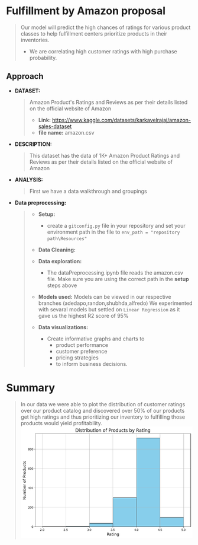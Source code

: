 # Fulfillment by Amazon proposal
>Our model will predict the high chances of ratings for various product classes to help fulfillment centers prioritize products in their inventories. 
>* We are correlating high customer ratings with high purchase probability.

## Approach 
* **DATASET:**
  > Amazon Product's Ratings and Reviews as per their details listed on the official website of Amazon 
  > * **Link:** https://www.kaggle.com/datasets/karkavelrajaj/amazon-sales-dataset 
  > * **file name:** amazon.csv 
  
* **DESCRIPTION:**
  >This dataset has the data of 1K+ Amazon Product Ratings and Reviews as per their details listed on the official website of Amazon

* **ANALYSIS:** 
  >First we have a data walkthrough and groupings
* **Data preprocessing:**
  >* **Setup:** 
  >   * create a `gitconfig.py` file in your repository and set your environment path in the file to `env_path = "repository path\Resources"`
  >* **Data Cleaning:** 
  >* **Data exploration:**
  >   * The dataPreprocessing.ipynb file reads the amazon.csv file. Make sure you are using the correct path in the **setup** steps above
  >  * **Models used:** Models can be viewed in our respective branches (adedapo,randon,shubhda,alfredo) We experimented with sevaral models but settled on `Linear Regression` as it gave us the highest R2 score of 95%
  >   
  >* **Data visualizations:**
  >   * Create informative graphs and charts to 
  >     * product performance
  >     * customer preference
  >     * pricing strategies
  >     * to inform business decisions.

# Summary
>In our data we were able to plot the distribution of customer ratings over our product catalog and discovered over 50% of our products get high ratings and thus prioritizing our inventory to fulfilling those products would yield profitability.
![alt text](image.png)